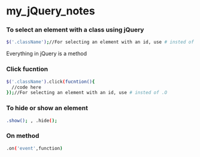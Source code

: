 # my_jQuery_notes
### To select an element with a class using jQuery
```bash
$('.className');//For selecting an element with an id, use # insted of .
```
Everything in jQuery is a method
### Click fucntion
```bash
$('.className').click(fucntion(){
  //code here
});//For selecting an element with an id, use # insted of .O
```
### To hide or show an element
```bash
.show(); , .hide();
```
### On method
```bash
.on('event',function)
